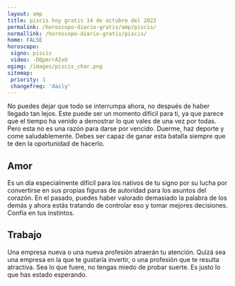 ```yaml
---
layout: amp
title: piscis hoy gratis 14 de octubre del 2022 
permalink: /horoscopo-diario-gratis/amp/piscis/
normallink: /horoscopo-diario-gratis/piscis/
home: FALSE
horoscopo:
 signo: piscis
 video: -DQpmrrAIeU
ogimg: /images/piscis_char.png
sitemap:
 priority: 1
 changefreq: 'daily'
---
```



No puedes dejar que todo se interrumpa ahora, no después de haber llegado tan lejos. Este puede ser un momento difícil para ti, ya que parece que el tiempo ha venido a demostrar lo que vales de una vez por todas. Pero esta no es una razón para darse por vencido. Duerme, haz deporte y come saludablemente. Debes ser capaz de ganar esta batalla siempre que te den la oportunidad de hacerlo.

## Amor

Es un día especialmente difícil para los nativos de tu signo por su lucha por convertirse en sus propias figuras de autoridad para los asuntos del corazón. En el pasado, puedes haber valorado demasiado la palabra de los demás y ahora estás tratando de controlar eso y tomar mejores decisiones. Confía en tus instintos.

## Trabajo

Una empresa nueva o una nueva profesión atraerán tu atención. Quizá sea una empresa en la que te gustaría invertir, o una profesión que te resulta atractiva. Sea lo que fuere, no tengas miedo de probar suerte. Es justo lo que has estado esperando.